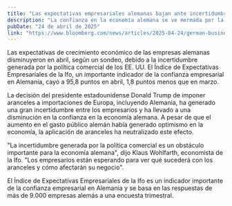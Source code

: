 ```yaml
---
title: "Las expectativas empresariales alemanas bajan ante incertidumbre generada por la política comercial"
description: "La confianza en la economía alemana se ve mermada por la aplicación de aranceles de Trump"
pubDate: "24 de abril de 2025"
link: "https://www.bloomberg.com/news/articles/2025-04-24/german-business-expectations-dip-as-trade-fuels-uncertainty"
---
```


Las expectativas de crecimiento económico de las empresas alemanas disminuyeron en abril, según un sondeo, debido a la incertidumbre generada por la política comercial de los EE. UU. El Índice de Expectativas Empresariales de la Ifo, un importante indicador de la confianza empresarial en Alemania, cayó a 95,8 puntos en abril, 1,8 puntos menos que en marzo.

La decisión del presidente estadounidense Donald Trump de imponer aranceles a importaciones de Europa, incluyendo Alemania, ha generado una gran incertidumbre entre los empresarios y ha llevado a una disminución en la confianza en la economía alemana. A pesar de que el aumento en el gasto público alemán había generado optimismo en la economía, la aplicación de aranceles ha neutralizado este efecto.

"La incertidumbre generada por la política comercial es un obstáculo importante para la economía alemana", dijo Klaus Wohlfarth, economista de la Ifo. "Los empresarios están esperando para ver qué sucederá con los aranceles y cómo afectarán su negocio".

El Índice de Expectativas Empresariales de la Ifo es un indicador importante de la confianza empresarial en Alemania y se basa en las respuestas de más de 9.000 empresas alemás a una encuesta trimestral.